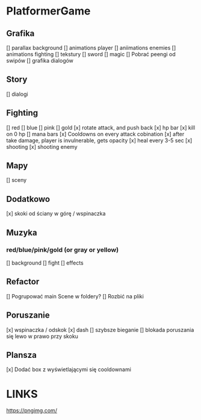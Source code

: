 # PlatformerGame

## Grafika

[] parallax background
[] animations player
[] aniimations enemies
[] animations fighting
[] tekstury
[] sword
[] magic
[] Pobrać peengi od swipów
[] grafika dialogów

## Story

[] dialogi

## Fighting

[] red
[] blue
[] pink
[] gold
[x] rotate attack, and push back
[x] hp bar
[x] kill on 0 hp
[] mana bars
[x] Cooldowns on every attack cobination
[x] after take damage, player is invulnerable, gets opacity
[x] heal every 3-5 sec
[x] shooting
[x] shooting enemy

## Mapy

[] sceny

## Dodatkowo

[x] skoki od ściany w górę / wspinaczka

## Muzyka

### red/blue/pink/gold (or gray or yellow)

[] background
[] fight
[] effects

## Refactor

[] Pogrupować main Scene w foldery?
[] Rozbić na pliki

## Poruszanie

[x] wspinaczka / odskok
[x] dash
[] szybsze bieganie
[] blokada poruszania się lewo w prawo przy skoku

## Plansza

[x] Dodać box z wyświetlającymi się cooldownami

# LINKS

https://pngimg.com/
